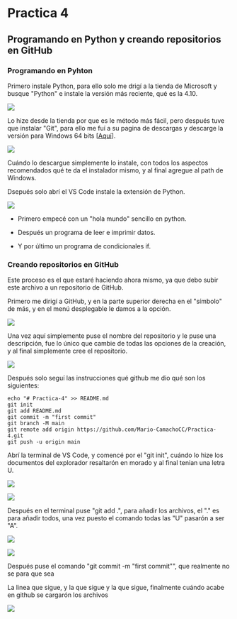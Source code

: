 # Practica 4

## Programando en Python y creando repositorios en GitHub

### Programando en Pyhton

Primero instale Python, para ello solo me drigí a la tienda de Microsoft y busque "Python" e instale la versión más reciente, qué es la 4.10.

![](img\1.png)

Lo hize desde la tienda por que es le método más fácil, pero después tuve que instalar "Git", para ello me fuí a su pagina de descargas y descarge la versión para Windows 64 bits [[Aquí](https://git-scm.com/download/win)].

![](img\2.png)

Cuándo lo descargue simplemente lo instale, con todos los aspectos recomendados qué te da el instalador mismo, y al final agregue al path de Windows.

Dsepués solo abrí el VS Code instale la extensión de Python.

![](img\3.png)

- Primero empecé con un "hola mundo" sencillo en python.

- Después un programa de leer e imprimir datos.

- Y por último un programa de condicionales if.

### Creando repositorios en GitHub

Este proceso es el que estaré haciendo ahora mismo, ya que debo subir este archivo a un repositorio de GitHub.

Primero me dirigí a GitHub, y en la parte superior derecha en el "símbolo" de más, y en el menú desplegable le damos a la opción.

![](img\4.png)

Una vez aquí simplemente puse el nombre del repositorio y le puse una descripción, fue lo único que cambie de todas las opciones de la creación, y al final simplemente cree el repositorio.

![](img\5.png)

Después solo seguí las instrucciones qué github me dio qué son los siguientes:

```
echo "# Practica-4" >> README.md
git init
git add README.md
git commit -m "first commit"
git branch -M main
git remote add origin https://github.com/Mario-CamachoCC/Practica-4.git
git push -u origin main
```

Abrí la terminal de VS Code, y comencé por el "git init", cuándo lo hize los documentos del explorador resaltarón en morado y al final tenian una letra U.

![](img\6.png)

![](img\7.png)

Después en el terminal puse "git add .", para añadir los archivos, el "." es para añadir todos, una vez puesto el comando todas las "U" pasarón a ser "A".

![](img\8.png)

![](img\9.png)

Después puse el comando "git commit -m "first commit"", que realmente no se para que sea

La linea que sigue, y la que sigue y la que sigue, finalmente cuándo acabe en github se cargarón los archivos

![](img\10.png)